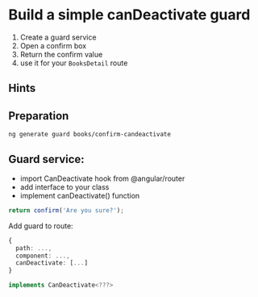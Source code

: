 # Build a simple canDeactivate guard
1. Create a guard service
2. Open a confirm box
3. Return the confirm value
4. use it for your `BooksDetail` route
## Hints

## Preparation

```
ng generate guard books/confirm-candeactivate
```

## Guard service:
- import CanDeactivate hook from @angular/router
- add interface to your class
- implement canDeactivate() function

```js
return confirm('Are you sure?');
```


Add guard to route:

```ts
{
  path: ...,
  component: ...,
  canDeactivate: [...]
}
```

```ts
implements CanDeactivate<???>
```
